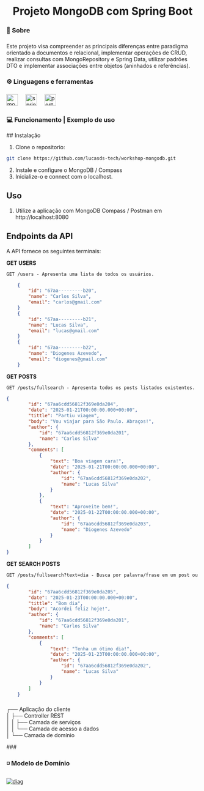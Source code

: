 <h1 align="center">Projeto MongoDB com Spring Boot</h1>

###

<h3 align="left">📑 Sobre</h3>

###

<p align="left">
  Este projeto visa compreender as principais diferenças entre paradigma orientado a documentos e relacional, implementar operações de CRUD, realizar consultas com MongoRepository e Spring Data,
  utilizar padrões DTO e implementar associações entre objetos (aninhados e referências).
</p>

###

<h3 align="left">⚙ Linguagens e ferramentas</h3>

###

<div align="left">
  <img src="https://img.shields.io/badge/MongoDB-47A248?logo=mongodb&logoColor=white&style=for-the-badge" height="30" alt="mongodb logo"  />
  <img width="12" />
  <img src="https://img.shields.io/badge/Spring-6DB33F?logo=spring&logoColor=black&style=for-the-badge" height="30" alt="spring logo"  />
  <img width="12" />
  <img src="https://img.shields.io/badge/Postman-FF6C37?logo=postman&logoColor=black&style=for-the-badge" height="30" alt="postman logo"  />
</div>

###

<h3 align="left">💻 Funcionamento | Exemplo de uso</h3>
## Instalação

1. Clone o repositorio:

```bash
git clone https://github.com/lucasds-tech/workshop-mongodb.git
```

2. Instale e configure o MongoDB / Compass
3. Inicialize-o e connect com o localhost.

## Uso

1. Utilize a aplicação com MongoDB Compass / Postman em http://localhost:8080

## Endpoints da API 
A API fornece os seguintes terminais:

**GET USERS**
```markdown
GET /users - Apresenta uma lista de todos os usuários.
```
```json
    {
        "id": "67aa---------b20",
        "name": "Carlos Silva",
        "email": "carlos@gmail.com"
    }
    {
        "id": "67aa---------b21",
        "name": "Lucas Silva",
        "email": "lucas@gmail.com"
    }
    {
        "id": "67aa---------b22",
        "name": "Diogenes Azevedo",
        "email": "diogenes@gmail.com"
    }
```

**GET POSTS**
```markdown
GET /posts/fullsearch - Apresenta todos os posts listados existentes.
```
```json
{
        "id": "67aa6cdd56812f369e0da204",
        "date": "2025-01-21T00:00:00.000+00:00",
        "tittle": "Partiu viagem",
        "body": "Vou viajar para São Paulo. Abraços!",
        "author": {
            "id": "67aa6cdd56812f369e0da201",
            "name": "Carlos Silva"
        },
        "comments": [
            {
                "text": "Boa viagem cara!",
                "date": "2025-01-21T00:00:00.000+00:00",
                "author": {
                    "id": "67aa6cdd56812f369e0da202",
                    "name": "Lucas Silva"
                }
            },
            {
                "text": "Aproveite bem!",
                "date": "2025-01-22T00:00:00.000+00:00",
                "author": {
                    "id": "67aa6cdd56812f369e0da203",
                    "name": "Diogenes Azevedo"
                }
            }
        ]
}

```

**GET SEARCH POSTS**
```markdown
GET /posts/fullsearch?text=dia - Busca por palavra/frase em um post ou comentario existentes.
```
```json
{
        "id": "67aa6cdd56812f369e0da205",
        "date": "2025-01-23T00:00:00.000+00:00",
        "tittle": "Bom dia",
        "body": "Acordei feliz hoje!",
        "author": {
            "id": "67aa6cdd56812f369e0da201",
            "name": "Carlos Silva"
        },
        "comments": [
            {
                "text": "Tenha um ótimo dia!",
                "date": "2025-01-23T00:00:00.000+00:00",
                "author": {
                    "id": "67aa6cdd56812f369e0da202",
                    "name": "Lucas Silva"
                }
            }
        ]
    }


```

###
<p align="left">
  ┌── Aplicação do cliente <br>
  │  ├── Controller REST<br>
  │  │   ├── Camada de serviços <br>
  │  │   └── Camada de acesso a dados <br>
  │  └── Camada de domínio 
</p>
###

<h3 align="left">◽ Modelo de Domínio</h3>

###

<div align="left">
  <a href="https://ibb.co/RT5qRKhS"><img src="https://i.ibb.co/LdG3VyQP/diag.png" alt="diag" border="0" /></a>
</div>

###
